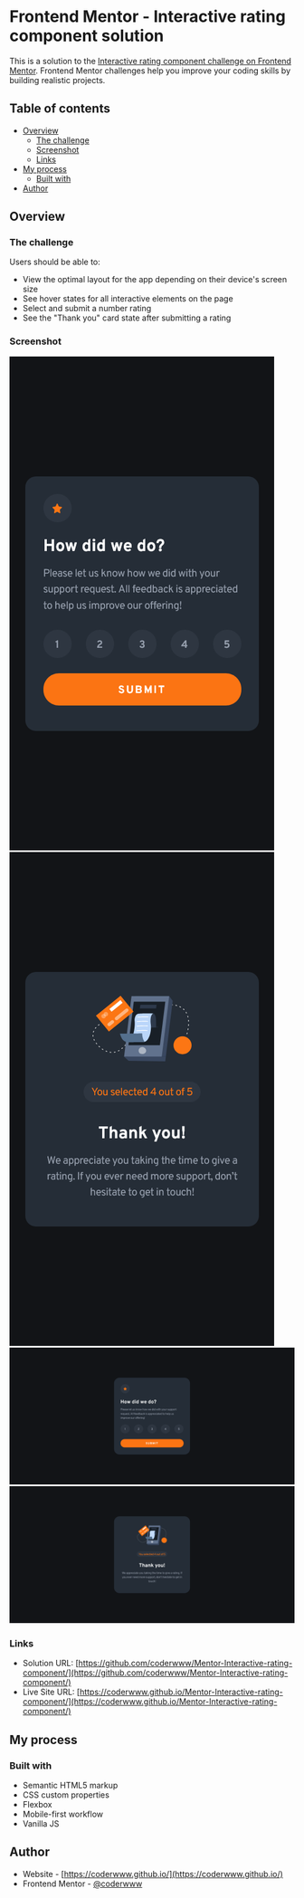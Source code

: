 # Frontend Mentor - Interactive rating component solution

This is a solution to the [Interactive rating component challenge on Frontend Mentor](https://www.frontendmentor.io/challenges/interactive-rating-component-koxpeBUmI). Frontend Mentor challenges help you improve your coding skills by building realistic projects. 

## Table of contents

- [Overview](#overview)
  - [The challenge](#the-challenge)
  - [Screenshot](#screenshot)
  - [Links](#links)
- [My process](#my-process)
  - [Built with](#built-with)
- [Author](#author)

## Overview

### The challenge

Users should be able to:

- View the optimal layout for the app depending on their device's screen size
- See hover states for all interactive elements on the page
- Select and submit a number rating
- See the "Thank you" card state after submitting a rating

### Screenshot

![](./screenshots/screenshot-mobile-1.png) 
![](./screenshots/screenshot-mobile-2.png) 
![](./screenshots/screenshot-desktop-1.png) 
![](./screenshots/screenshot-desktop-2.png) 

### Links

- Solution URL: [https://github.com/coderwww/Mentor-Interactive-rating-component/](https://github.com/coderwww/Mentor-Interactive-rating-component/)
- Live Site URL: [https://coderwww.github.io/Mentor-Interactive-rating-component/](https://coderwww.github.io/Mentor-Interactive-rating-component/)

## My process

### Built with

- Semantic HTML5 markup
- CSS custom properties
- Flexbox
- Mobile-first workflow
- Vanilla JS

## Author

- Website - [https://coderwww.github.io/](https://coderwww.github.io/)
- Frontend Mentor - [@coderwww](https://www.frontendmentor.io/profile/coderwww)
